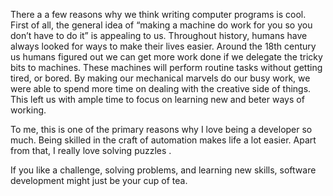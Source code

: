 There a a few reasons why we think writing computer programs is cool.
First of all, the general idea of “making a machine do work for you so you don’t have to do it” is appealing to us.
Throughout history, humans have always looked for ways to make their lives easier. Around the 18th century us humans figured out we can get more work done if we delegate the tricky bits to machines.
These machines will perform routine tasks without getting tired, or bored. By making our mechanical marvels do our busy work, we were able to spend more time on dealing with the creative side of things.
This left us with ample time to focus on learning new and beter ways of working.

To me, this is one of the primary reasons why I love being a developer so much.
Being skilled in the craft of automation makes life a lot easier.
Apart from that, I really love solving puzzles .

If you like a challenge, solving problems, and learning new skills, software development might just be your cup of tea.

